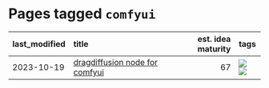 # Pages tagged `comfyui`

|last_modified|title|est. idea maturity|tags
|:---|:---|---:|:---|
|2023-10-19|[dragdiffusion node for comfyui](../comfyui_dragdiffusion.md)|67|[![](https://img.shields.io/badge/tag-comfyui-7ffa70)](../tags/comfyui.md) [![](https://img.shields.io/badge/tag-tooling-b4243e)](../tags/tooling.md)|